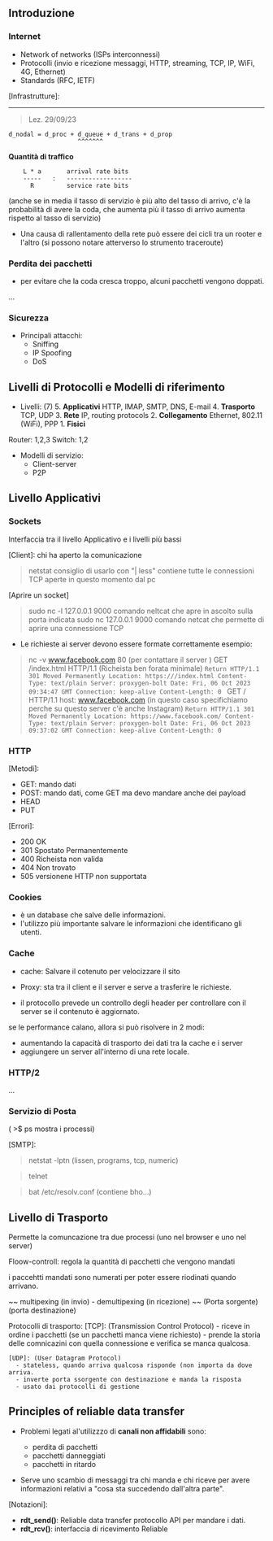 ## Introduzione

### Internet
  - Network of networks
      (ISPs interconnessi)
  - Protocolli
      (invio e ricezione messaggi, HTTP, streaming, TCP, IP, WiFi, 4G, Ethernet)
  - Standards
      (RFC, IETF)

  [Infrastrutture]:

---

 > Lez. 29/09/23

    d_nodal = d_proc + d_queue + d_trans + d_prop
                       ^^^^^^^
  **Quantità di traffico**

        L * a       arrival rate bits
        -----   :   ------------------
          R         service rate bits

  (anche se in media il tasso di servizio è più alto del tasso di arrivo, c'è la probabilità di avere la coda, che aumenta più il tasso di arrivo aumenta rispetto al tasso di servizio)

  - Una causa di rallentamento della rete può essere dei cicli tra un rooter e l'altro (si possono notare atterverso lo strumento traceroute)


### Perdita dei pacchetti
  - per evitare che la coda cresca troppo, alcuni pacchetti vengono doppati.

  ...

### Sicurezza

  - Principali attacchi:
    + Sniffing
    + IP Spoofing
    + DoS

## Livelli di Protocolli e Modelli di riferimento

  - Livelli:
    (7) 5. **Applicativi**      HTTP, IMAP, SMTP, DNS, E-mail
        4. **Trasporto**        TCP, UDP
        3. **Rete**             IP, routing protocols
        2. **Collegamento**     Ethernet, 802.11 (WiFi), PPP
        1. **Fisici**

  Router: 1,2,3
  Switch: 1,2

  - Modelli di servizio:
    + Client-server
    + P2P

## Livello Applicativi

### Sockets

  Interfaccia tra il livello Applicativo e i livelli più bassi

[Client]: chi ha aperto la comunicazione


> netstat
    consiglio di usarlo con "| less"
    contiene tutte le connessioni TCP aperte in questo momento dal pc

  [Aprire un socket]
> sudo nc -l 127.0.0.1 9000
    comando neltcat che apre in ascolto sulla porta indicata
> sudo nc 127.0.0.1 9000
    comando netcat che permette di aprire una connessione TCP

 - Le richieste ai server devono essere formate correttamente
  esempio:

  > nc -v www.facebook.com 80     (per contattare il server )
    GET /index.html HTTP/1.1      (Richeista ben forata minimale)
    ```Return
      HTTP/1.1 301 Moved Permanently
      Location: https:///index.html
      Content-Type: text/plain
      Server: proxygen-bolt
      Date: Fri, 06 Oct 2023 09:34:47 GMT
      Connection: keep-alive
      Content-Length: 0
    ```
    GET / HTTP/1.1
    host: www.facebook.com (in questo caso specifichiamo perche su questo server c'è anche Instagram)
    ```Return
      HTTP/1.1 301 Moved Permanently
      Location: https://www.facebook.com/
      Content-Type: text/plain
      Server: proxygen-bolt
      Date: Fri, 06 Oct 2023 09:37:02 GMT
      Connection: keep-alive
      Content-Length: 0
    ```

### HTTP
  [Metodi]:
  - GET: mando dati
  - POST: mando dati, come GET ma devo mandare anche dei payload
  - HEAD
  - PUT

  [Errori]:
  - 200 OK
  - 301 Spostato Permanentemente
  - 400 Richeista non valida
  - 404 Non trovato
  - 505 versionene HTTP non supportata

### Cookies
  - è un database che salve delle informazioni.
  - l'utilizzo più importante  salvare le informazioni che identificano gli utenti.

### Cache
  - cache: Salvare il cotenuto per velocizzare il sito
  - Proxy: sta tra il client e il server e serve a trasferire le richieste.

  - il protocollo prevede un controllo degli header per controllare con il server se il contenuto è aggiornato.

  se le performance calano, allora si può risolvere in 2 modi:
   - aumentando la capacità di trasporto dei dati tra la cache e i server
   - aggiungere un server all'interno di una rete locale.

### HTTP/2

...


### Servizio di Posta

( >$ ps     mostra i processi)

 [SMTP]:

 > netstat -lptn (lissen, programs, tcp, numeric)

 > telnet

 > bat /etc/resolv.conf  (contiene bho...)


## Livello di Trasporto

  Permette la comuncazione tra due processi (uno nel browser e uno nel server)

  Floow-controll: regola la quantità di pacchetti che vengono mandati

  i paccehtti mandati sono numerati per poter essere riodinati quando arrivano.


~~  multipexing (in invio) - demultipexing (in ricezione)
~~    (Porta sorgente)        (porta destinazione)

  Protocolli di trasporto:
    [TCP]: (Transmission Control Protocol)
      - riceve in ordine i pacchetti (se un pacchetti manca viene richiesto)
      - prende la storia delle comnicazini con quella connessione e verifica se manca qualcosa.

    [UDP]: (User Datagram Protocol)
      - stateless, quando arriva qualcosa risponde (non importa da dove arriva.
      - inverte porta ssorgente con destinazione e manda la risposta
      - usato dai protocolli di gestione


## Principles of reliable data transfer

  - Problemi legati al'utilizzzo di **canali non affidabili** sono:
    + perdita di pacchetti
    + pacchetti danneggiati
    + pacchetti in ritardo

 - Serve uno scambio di messaggi tra chi manda e chi riceve per avere informazioni relativi a "cosa sta succedendo dall'altra parte".

 [Notazioni]:
   - **rdt_send()**: Reliable data transfer
    protocollo API per mandare i dati.
   - **rdt_rcv()**: interfaccia di ricevimento Reliable

